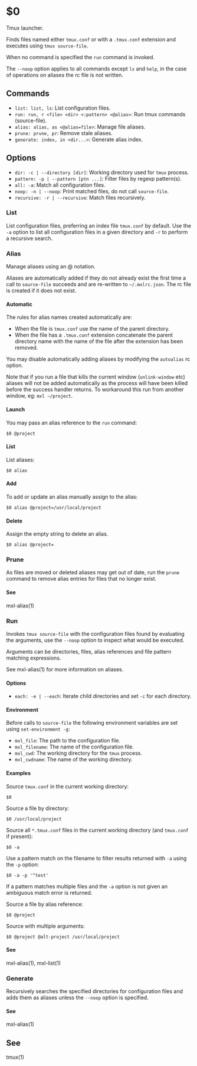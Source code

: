 $0
==

Tmux launcher.

Finds files named either `tmux.conf` or with a `.tmux.conf` extension and 
executes using `tmux source-file`.

When no command is specified the `run` command is invoked.

The `--noop` option applies to all commands except `ls` and `help`, in the case 
of operations on aliases the rc file is not written.

## Commands

* `list: list, ls`: List configuration files.
* `run: run, r <file> <dir> <:pattern> <@alias>`: Run tmux commands (source-file).
* `alias: alias, as <@alias=file>`: Manage file aliases.
* `prune: prune, pr`: Remove stale aliases.
* `generate: index, in <dir...>`: Generate alias index.

## Options

* `dir: -c | --directory [dir]`: Working directory used for `tmux` process.
* `pattern: -p | --pattern [ptn ...]`: Filter files by regexp pattern(s).
* `all: -a`: Match all configuration files.
* `noop: -n | --noop`: Print matched files, do not call `source-file`.
* `recursive: -r | --recursive`: Match files recursively.

### List

List configuration files, preferring an index file `tmux.conf` by default. Use 
the `-a` option to list all configuration files in a given directory and `-r` to
perform a recursive search.

### Alias

Manage aliases using an @ notation.

Aliases are automatically added if they do not already exist the first time a 
call to `source-file` succeeds and are re-written to `~/.mxlrc.json`. The rc 
file is created if it does not exist.

#### Automatic

The rules for alias names created automatically are:

* When the file is `tmux.conf` use the name of the parent directory.
* When the file has a `.tmux.conf` extension concatenate the parent directory 
name with the name of the file after the extension has been removed.

You may disable automatically adding aliases by modifying the `autoalias` 
rc option.

Note that if you run a file that kills the current window (`unlink-window` etc) 
aliases will not be added automatically as the process will have been killed 
before the success handler returns. To workaround this run from another window, 
eg: `mxl ~/project`.

#### Launch

You may pass an alias reference to the `run` command:

```
$0 @project
```

#### List

List aliases:

```
$0 alias
```

#### Add

To add or update an alias manually assign to the alias:

```
$0 alias @project=/usr/local/project
```

#### Delete

Assign the empty string to delete an alias.

```
$0 alias @project=
```

### Prune

As files are moved or deleted aliases may get out of date, run the `prune` 
command to remove alias entries for files that no longer exist.

#### See

mxl-alias(1)

### Run

Invokes `tmux source-file` with the configuration files found by evaluating 
the arguments, use the `--noop` option to inspect what would be executed.

Arguments can be directories, files, alias references and file pattern matching 
expressions.

See mxl-alias(1) for more information on aliases.

#### Options

* `each: -e | --each`: Iterate child directories and set `-c` for each directory.

#### Environment

Before calls to `source-file` the following environment variables are set 
using `set-environment -g`:

* `mxl_file`: The path to the configuration file.
* `mxl_filename`: The name of the configuration file.
* `mxl_cwd`: The working directory for the `tmux` process.
* `mxl_cwdname`: The name of the working directory.

#### Examples

Source `tmux.conf` in the current working directory:

```
$0
```

Source a file by directory:

```
$0 /usr/local/project
```

Source all `*.tmux.conf` files in the current working directory (and `tmux.conf` 
if present):

```
$0 -a
```

Use a pattern match on the filename to filter results returned with `-a` using 
the `-p` option:

```
$0 -a -p '^test'
```

If a pattern matches multiple files and the `-a` option is not given an 
ambiguous match error is returned.

Source a file by alias reference:

```
$0 @project
```

Source with multiple arguments:

```
$0 @project @alt-project /usr/local/project 
```

#### See

mxl-alias(1), mxl-list(1)

### Generate

Recursively searches the specified directories for configuration files and adds 
them as aliases unless the `--noop` option is specified.

#### See

mxl-alias(1)

## See

tmux(1)
